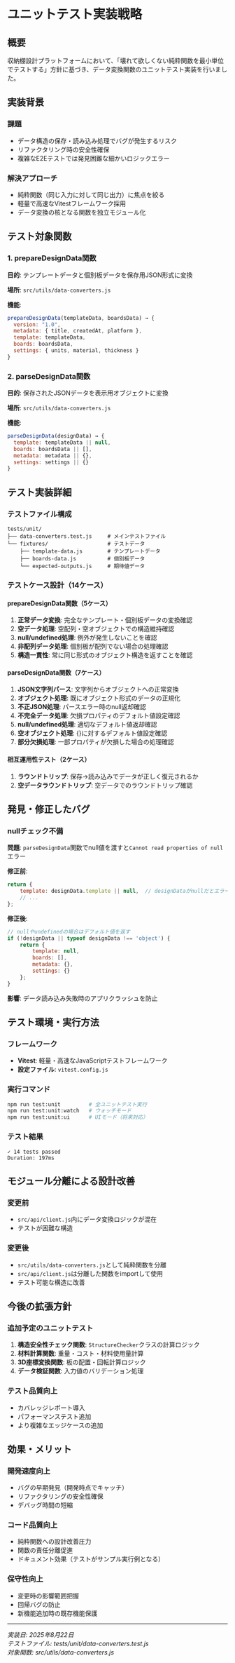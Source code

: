 # ユニットテスト実装戦略

## 概要
収納棚設計プラットフォームにおいて、「壊れて欲しくない純粋関数を最小単位でテストする」方針に基づき、データ変換関数のユニットテスト実装を行いました。

## 実装背景

### 課題
- データ構造の保存・読み込み処理でバグが発生するリスク
- リファクタリング時の安全性確保
- 複雑なE2Eテストでは発見困難な細かいロジックエラー

### 解決アプローチ
- 純粋関数（同じ入力に対して同じ出力）に焦点を絞る
- 軽量で高速なVitestフレームワーク採用
- データ変換の核となる関数を独立モジュール化

## テスト対象関数

### 1. prepareDesignData関数
**目的**: テンプレートデータと個別板データを保存用JSON形式に変換

**場所**: `src/utils/data-converters.js`

**機能**:
```javascript
prepareDesignData(templateData, boardsData) → {
  version: "1.0",
  metadata: { title, createdAt, platform },
  template: templateData,
  boards: boardsData,
  settings: { units, material, thickness }
}
```

### 2. parseDesignData関数  
**目的**: 保存されたJSONデータを表示用オブジェクトに変換

**場所**: `src/utils/data-converters.js`

**機能**:
```javascript
parseDesignData(designData) → {
  template: templateData || null,
  boards: boardsData || [],
  metadata: metadata || {},
  settings: settings || {}
}
```

## テスト実装詳細

### テストファイル構成
```
tests/unit/
├── data-converters.test.js     # メインテストファイル
└── fixtures/                   # テストデータ
    ├── template-data.js        # テンプレートデータ
    ├── boards-data.js          # 個別板データ  
    └── expected-outputs.js     # 期待値データ
```

### テストケース設計（14ケース）

#### prepareDesignData関数（5ケース）
1. **正常データ変換**: 完全なテンプレート・個別板データの変換確認
2. **空データ処理**: 空配列・空オブジェクトでの構造維持確認
3. **null/undefined処理**: 例外が発生しないことを確認
4. **非配列データ処理**: 個別板が配列でない場合の処理確認
5. **構造一貫性**: 常に同じ形式のオブジェクト構造を返すことを確認

#### parseDesignData関数（7ケース）
1. **JSON文字列パース**: 文字列からオブジェクトへの正常変換
2. **オブジェクト処理**: 既にオブジェクト形式のデータの正規化
3. **不正JSON処理**: パースエラー時のnull返却確認
4. **不完全データ処理**: 欠損プロパティのデフォルト値設定確認
5. **null/undefined処理**: 適切なデフォルト値返却確認
6. **空オブジェクト処理**: {}に対するデフォルト値設定確認
7. **部分欠損処理**: 一部プロパティが欠損した場合の処理確認

#### 相互運用性テスト（2ケース）
1. **ラウンドトリップ**: 保存→読み込みでデータが正しく復元されるか
2. **空データラウンドトリップ**: 空データでのラウンドトリップ確認

## 発見・修正したバグ

### nullチェック不備
**問題**: `parseDesignData`関数でnull値を渡すと`Cannot read properties of null`エラー

**修正前**:
```javascript
return {
    template: designData.template || null,  // designDataがnullだとエラー
    // ...
};
```

**修正後**:
```javascript
// nullやundefinedの場合はデフォルト値を返す
if (!designData || typeof designData !== 'object') {
    return {
        template: null,
        boards: [],
        metadata: {},
        settings: {}
    };
}
```

**影響**: データ読み込み失敗時のアプリクラッシュを防止

## テスト環境・実行方法

### フレームワーク
- **Vitest**: 軽量・高速なJavaScriptテストフレームワーク
- **設定ファイル**: `vitest.config.js`

### 実行コマンド
```bash
npm run test:unit         # 全ユニットテスト実行
npm run test:unit:watch   # ウォッチモード
npm run test:unit:ui      # UIモード（将来対応）
```

### テスト結果
```
✓ 14 tests passed
Duration: 197ms
```

## モジュール分離による設計改善

### 変更前
- `src/api/client.js`内にデータ変換ロジックが混在
- テストが困難な構造

### 変更後
- `src/utils/data-converters.js`として純粋関数を分離
- `src/api/client.js`は分離した関数をimportして使用
- テスト可能な構造に改善

## 今後の拡張方針

### 追加予定のユニットテスト
1. **構造安全性チェック関数**: `StructureChecker`クラスの計算ロジック
2. **材料計算関数**: 重量・コスト・材料使用量計算
3. **3D座標変換関数**: 板の配置・回転計算ロジック
4. **データ検証関数**: 入力値のバリデーション処理

### テスト品質向上
- カバレッジレポート導入
- パフォーマンステスト追加
- より複雑なエッジケースの追加

## 効果・メリット

### 開発速度向上
- バグの早期発見（開発時点でキャッチ）
- リファクタリングの安全性確保
- デバッグ時間の短縮

### コード品質向上
- 純粋関数への設計改善圧力
- 関数の責任分離促進
- ドキュメント効果（テストがサンプル実行例となる）

### 保守性向上
- 変更時の影響範囲把握
- 回帰バグの防止
- 新機能追加時の既存機能保護

---

*実装日: 2025年8月22日*  
*テストファイル: tests/unit/data-converters.test.js*  
*対象関数: src/utils/data-converters.js*